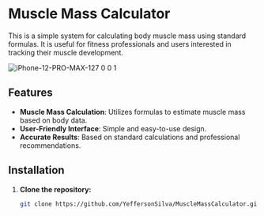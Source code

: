 # Muscle Mass Calculator

This is a simple system for calculating body muscle mass using standard formulas. It is useful for fitness professionals and users interested in tracking their muscle development.

![iPhone-12-PRO-MAX-127 0 0 1](https://github.com/user-attachments/assets/11b0cc58-d3e3-4d31-9f7c-0f81ae71083b)


## Features

- **Muscle Mass Calculation**: Utilizes formulas to estimate muscle mass based on body data.
- **User-Friendly Interface**: Simple and easy-to-use design.
- **Accurate Results**: Based on standard calculations and professional recommendations.

## Installation

1. **Clone the repository:**

   ```bash
   git clone https://github.com/YeffersonSilva/MuscleMassCalculator.git
 ```
